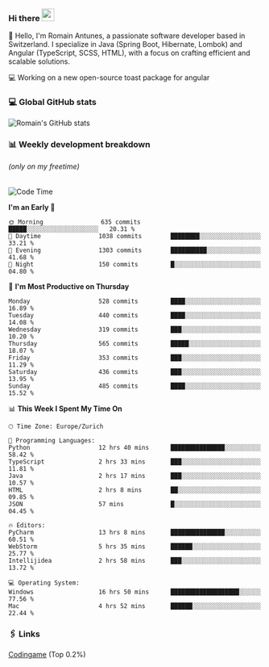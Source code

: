 ### Hi there <img src="https://media.giphy.com/media/hvRJCLFzcasrR4ia7z/giphy.gif" width="25px" height="25px">

👋 Hello, I'm Romain Antunes, a passionate software developer based in Switzerland. I specialize in Java (Spring Boot, Hibernate, Lombok) and Angular (TypeScript, SCSS, HTML), with a focus on crafting efficient and scalable solutions.

💻 Working on a new open-source toast package for angular

### 💻 Global GitHub stats
![Romain's GitHub stats](https://github-readme-streak-stats.herokuapp.com?user=RomainAntunes&theme=dark)


### 📊 Weekly development breakdown 
###### *(only on my freetime)*

<!--START_SECTION:wakastats-->
![Code Time](http://img.shields.io/badge/Code%20Time-1%2C807%20hrs%2031%20mins-blue)

**I'm an Early 🐤** 

```text
🌞 Morning                635 commits         █████░░░░░░░░░░░░░░░░░░░░   20.31 % 
🌆 Daytime                1038 commits        ████████░░░░░░░░░░░░░░░░░   33.21 % 
🌃 Evening                1303 commits        ██████████░░░░░░░░░░░░░░░   41.68 % 
🌙 Night                  150 commits         █░░░░░░░░░░░░░░░░░░░░░░░░   04.80 % 
```
📅 **I'm Most Productive on Thursday** 

```text
Monday                   528 commits         ████░░░░░░░░░░░░░░░░░░░░░   16.89 % 
Tuesday                  440 commits         ████░░░░░░░░░░░░░░░░░░░░░   14.08 % 
Wednesday                319 commits         ███░░░░░░░░░░░░░░░░░░░░░░   10.20 % 
Thursday                 565 commits         █████░░░░░░░░░░░░░░░░░░░░   18.07 % 
Friday                   353 commits         ███░░░░░░░░░░░░░░░░░░░░░░   11.29 % 
Saturday                 436 commits         ███░░░░░░░░░░░░░░░░░░░░░░   13.95 % 
Sunday                   485 commits         ████░░░░░░░░░░░░░░░░░░░░░   15.52 % 
```


📊 **This Week I Spent My Time On** 

```text
🕑︎ Time Zone: Europe/Zurich

💬 Programming Languages: 
Python                   12 hrs 40 mins      ███████████████░░░░░░░░░░   58.42 % 
TypeScript               2 hrs 33 mins       ███░░░░░░░░░░░░░░░░░░░░░░   11.81 % 
Java                     2 hrs 17 mins       ███░░░░░░░░░░░░░░░░░░░░░░   10.57 % 
HTML                     2 hrs 8 mins        ██░░░░░░░░░░░░░░░░░░░░░░░   09.85 % 
JSON                     57 mins             █░░░░░░░░░░░░░░░░░░░░░░░░   04.45 % 

🔥 Editors: 
PyCharm                  13 hrs 8 mins       ███████████████░░░░░░░░░░   60.51 % 
WebStorm                 5 hrs 35 mins       ██████░░░░░░░░░░░░░░░░░░░   25.77 % 
Intellijidea             2 hrs 58 mins       ███░░░░░░░░░░░░░░░░░░░░░░   13.72 % 

💻 Operating System: 
Windows                  16 hrs 50 mins      ███████████████████░░░░░░   77.56 % 
Mac                      4 hrs 52 mins       ██████░░░░░░░░░░░░░░░░░░░   22.44 % 
```


<!--END_SECTION:wakastats-->

### 🖇 Links

[Codingame](https://www.codingame.com/profile/defc3ee5279aecc1bb6114e1f994ea9b3325423) (Top 0.2%)
